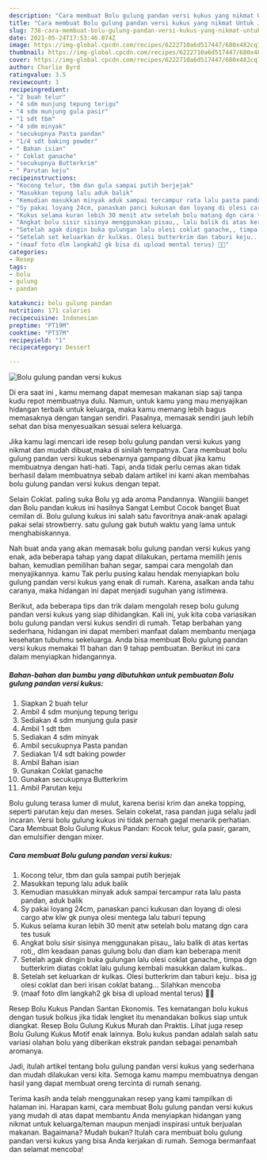```yaml
---
description: "Cara membuat Bolu gulung pandan versi kukus yang nikmat Untuk Jualan"
title: "Cara membuat Bolu gulung pandan versi kukus yang nikmat Untuk Jualan"
slug: 738-cara-membuat-bolu-gulung-pandan-versi-kukus-yang-nikmat-untuk-jualan
date: 2021-05-24T17:53:46.874Z
image: https://img-global.cpcdn.com/recipes/6222710a6d517447/680x482cq70/bolu-gulung-pandan-versi-kukus-foto-resep-utama.jpg
thumbnail: https://img-global.cpcdn.com/recipes/6222710a6d517447/680x482cq70/bolu-gulung-pandan-versi-kukus-foto-resep-utama.jpg
cover: https://img-global.cpcdn.com/recipes/6222710a6d517447/680x482cq70/bolu-gulung-pandan-versi-kukus-foto-resep-utama.jpg
author: Charlie Byrd
ratingvalue: 3.5
reviewcount: 3
recipeingredient:
- "2 buah telur"
- "4 sdm munjung tepung terigu"
- "4 sdm munjung gula pasir"
- "1 sdt tbm"
- "4 sdm minyak"
- "secukupnya Pasta pandan"
- "1/4 sdt baking powder"
- " Bahan isian"
- " Coklat ganache"
- "secukupnya Butterkrim"
- " Parutan keju"
recipeinstructions:
- "Kocong telur, tbm dan gula sampai putih berjejak"
- "Masukkan tepung lalu aduk balik"
- "Kemudian masukkan minyak aduk sampai tercampur rata lalu pasta pandan, aduk balik"
- "Sy pakai loyang 24cm, panaskan panci kukusan dan loyang di olesi cargo atw klw gk punya olesi mentega lalu taburi tepung"
- "Kukus selama kuran lebih 30 menit atw setelah bolu matang dgn cara tes tusuk"
- "Angkat bolu sisir sisinya menggunakan pisau,, lalu balik di atas kertas roti,, dlm keadaan panas gulung bolu dan diam kan beberapa menit"
- "Setelah agak dingin buka gulungan lalu olesi coklat ganache,, timpa dgn butterkrim diatas coklat lalu gulung kembali masukkan dalam kulkas.."
- "Setelah set keluarkan dr kulkas. Olesi butterkrim dan taburi keju.. bisa jg olesi coklat dan beri irisan coklat batang... Silahkan mencoba"
- "(maaf foto dlm langkah2 gk bisa di upload mental terus) 🙏🙏"
categories:
- Resep
tags:
- bolu
- gulung
- pandan

katakunci: bolu gulung pandan 
nutrition: 171 calories
recipecuisine: Indonesian
preptime: "PT19M"
cooktime: "PT37M"
recipeyield: "1"
recipecategory: Dessert

---
```



![Bolu gulung pandan versi kukus](https://img-global.cpcdn.com/recipes/6222710a6d517447/680x482cq70/bolu-gulung-pandan-versi-kukus-foto-resep-utama.jpg)

Di era  saat ini , kamu memang dapat memesan makanan siap saji tanpa kudu repot membuatnya dulu. Namun, untuk kamu yang mau menyajikan hidangan terbaik untuk keluarga, maka kamu memang lebih bagus memasaknya dengan tangan sendiri. Pasalnya, memasak sendiri jauh lebih sehat dan bisa menyesuaikan sesuai selera keluarga.

Jika kamu lagi mencari ide resep bolu gulung pandan versi kukus yang nikmat dan mudah dibuat,maka di sinilah tempatnya. Cara membuat bolu gulung pandan versi kukus  sebenarnya gampang dibuat jika kamu membuatnya dengan hati-hati. Tapi, anda tidak perlu cemas akan tidak berhasil dalam membuatnya 
sebab dalam artikel ini kami akan membahas bolu gulung pandan versi kukus dengan tepat.  

Selain Coklat. paling suka Bolu yg ada aroma Pandannya. Wangiiii banget dan Bolu pandan kukus ini hasilnya Sangat Lembut Cocok banget Buat cemilan di. Bolu gulung kukus ini salah satu favoritnya anak-anak apalagi pakai selai strowberry. satu gulung gak butuh waktu yang lama untuk menghabiskannya.

Nah buat anda yang akan memasak bolu gulung pandan versi kukus yang enak, ada beberapa tahap yang dapat dilakukan, pertama memilih jenis bahan, kemudian pemilihan bahan segar, sampai cara mengolah dan menyajikannya. kamu Tak perlu pusing kalau hendak menyiapkan bolu gulung pandan versi kukus yang enak di rumah. Karena, asalkan anda  tahu caranya, maka hidangan ini dapat menjadi suguhan yang istimewa.

Berikut, ada beberapa tips dan trik dalam mengolah resep bolu gulung pandan versi kukus yang siap dihidangkan. Kali ini, yuk kita coba variasikan bolu gulung pandan versi kukus sendiri di rumah. Tetap berbahan yang sederhana, hidangan ini dapat memberi manfaat dalam membantu menjaga kesehatan tubuhmu sekeluarga. Anda bisa membuat Bolu gulung pandan versi kukus memakai 11 bahan dan 9 tahap pembuatan. Berikut ini cara dalam menyiapkan hidangannya.

<!--inarticleads1-->

##### Bahan-bahan dan bumbu yang dibutuhkan untuk pembuatan Bolu gulung pandan versi kukus:

1. Siapkan 2 buah telur
1. Ambil 4 sdm munjung tepung terigu
1. Sediakan 4 sdm munjung gula pasir
1. Ambil 1 sdt tbm
1. Sediakan 4 sdm minyak
1. Ambil secukupnya Pasta pandan
1. Sediakan 1/4 sdt baking powder
1. Ambil  Bahan isian
1. Gunakan  Coklat ganache
1. Gunakan secukupnya Butterkrim
1. Ambil  Parutan keju


Bolu gulung terasa lumer di mulut, karena berisi krim dan aneka topping, seperti parutan keju dan meses. Selain cokelat, rasa pandan juga selalu jadi incaran. Versi bolu gulung kukus ini tidak pernah gagal menarik perhatian. Cara Membuat Bolu Gulung Kukus Pandan: Kocok telur, gula pasir, garam, dan emulsifier dengan mixer. 

<!--inarticleads2-->

##### Cara membuat Bolu gulung pandan versi kukus:

1. Kocong telur, tbm dan gula sampai putih berjejak
1. Masukkan tepung lalu aduk balik
1. Kemudian masukkan minyak aduk sampai tercampur rata lalu pasta pandan, aduk balik
1. Sy pakai loyang 24cm, panaskan panci kukusan dan loyang di olesi cargo atw klw gk punya olesi mentega lalu taburi tepung
1. Kukus selama kuran lebih 30 menit atw setelah bolu matang dgn cara tes tusuk
1. Angkat bolu sisir sisinya menggunakan pisau,, lalu balik di atas kertas roti,, dlm keadaan panas gulung bolu dan diam kan beberapa menit
1. Setelah agak dingin buka gulungan lalu olesi coklat ganache,, timpa dgn butterkrim diatas coklat lalu gulung kembali masukkan dalam kulkas..
1. Setelah set keluarkan dr kulkas. Olesi butterkrim dan taburi keju.. bisa jg olesi coklat dan beri irisan coklat batang... Silahkan mencoba
1. (maaf foto dlm langkah2 gk bisa di upload mental terus) 🙏🙏


Resep Bolu Kukus Pandan Santan Ekonomis. Tes kematangan bolu kukus dengan tusuk bolkus jika tidak lengket itu menandakan bolkus siap untuk diangkat. Resep Bolu Gulung Kukus Murah dan Praktis. Lihat juga resep Bolu Gulung Kukus Motif enak lainnya. Bolu kukus pandan adalah salah satu variasi olahan bolu yang diberikan ekstrak pandan sebagai penambah aromanya. 

Jadi, itulah artikel tentang  bolu gulung pandan versi kukus  yang sederhana dan mudah dilakukan versi kita. Semoga kamu mampu membuatnya dengan hasil yang dapat membuat oreng tercinta di rumah senang. 

Terima kasih anda telah menggunakan resep yang kami tampilkan di halaman ini. Harapan kami, cara membuat  Bolu gulung pandan versi kukus yang mudah di atas dapat membantu Anda menyiapkan hidangan yang nikmat untuk keluarga/teman maupun menjadi inspirasi untuk berjualan makanan. Bagaimana? Mudah bukan? Itulah cara membuat bolu gulung pandan versi kukus yang bisa Anda kerjakan di rumah. Semoga bermanfaat dan selamat mencoba!

